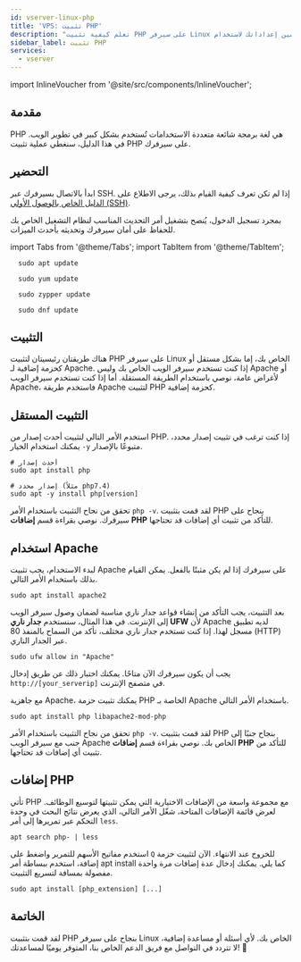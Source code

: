 ```yaml
---
id: vserver-linux-php
title: 'VPS: تثبيت PHP'
description: "تعلم كيفية تثبيت PHP على سيرفر Linux الخاص بك لتطوير الويب وتحسين إعداداتك لاستخدام Apache أو بشكل مستقل → تعلّم المزيد الآن"
sidebar_label: تثبيت PHP
services:
  - vserver
---
```


import InlineVoucher from '@site/src/components/InlineVoucher';

## مقدمة

PHP هي لغة برمجة شائعة متعددة الاستخدامات تُستخدم بشكل كبير في تطوير الويب. في هذا الدليل، سنغطي عملية تثبيت PHP على سيرفرك.

<InlineVoucher />

## التحضير

ابدأ بالاتصال بسيرفرك عبر SSH. إذا لم تكن تعرف كيفية القيام بذلك، يرجى الاطلاع على [الدليل الخاص بالوصول الأولي (SSH)](vserver-linux-ssh.md).

بمجرد تسجيل الدخول، يُنصح بتشغيل أمر التحديث المناسب لنظام التشغيل الخاص بك للحفاظ على أمان سيرفرك وتحديثه بأحدث الميزات.

import Tabs from '@theme/Tabs';
import TabItem from '@theme/TabItem';

<Tabs>
<TabItem value="ubuntu-debian" label="أوبونتو وديبيان" default>

```
  sudo apt update
```

</TabItem>
<TabItem value="centos" label="سينت أو إس">

```
  sudo yum update
```

</TabItem>
<TabItem value="opensuse" label="أوبن سوزي">

```
  sudo zypper update
```

</TabItem>
<TabItem value="fedora" label="فيدورا">

```
  sudo dnf update
```

</TabItem>
</Tabs>

## التثبيت

هناك طريقتان رئيسيتان لتثبيت PHP على سيرفر Linux الخاص بك، إما بشكل مستقل أو كحزمة إضافية لـ Apache. إذا كنت تستخدم سيرفر الويب الخاص بك وليس Apache أو لأغراض عامة، نوصي باستخدام الطريقة المستقلة. أما إذا كنت تستخدم سيرفر الويب Apache، فاستخدم طريقة Apache لتثبيت PHP كحزمة إضافية.

## التثبيت المستقل

استخدم الأمر التالي لتثبيت أحدث إصدار من PHP. إذا كنت ترغب في تثبيت إصدار محدد، يمكنك استخدام الخيار `-y` متبوعًا بالإصدار.
```
# أحدث إصدار
sudo apt install php

# إصدار محدد (مثلاً php7.4)
sudo apt -y install php[version]
```

تحقق من نجاح التثبيت باستخدام الأمر `php -v`. لقد قمت بتثبيت PHP بنجاح على سيرفرك. نوصي بقراءة قسم **إضافات PHP** للتأكد من تثبيت أي إضافات قد تحتاجها.

## استخدام Apache

لبدء الاستخدام، يجب تثبيت Apache على سيرفرك إذا لم يكن مثبتًا بالفعل. يمكن القيام بذلك باستخدام الأمر التالي.
```
sudo apt install apache2
```

بعد التثبيت، يجب التأكد من إنشاء قواعد جدار ناري مناسبة لضمان وصول سيرفر الويب إلى الإنترنت. في هذا المثال، سنستخدم **جدار ناري UFW** لأن Apache لديه تطبيق مسجل لهذا. إذا كنت تستخدم جدار ناري مختلف، تأكد من السماح بالمنفذ 80 (HTTP) عبر الجدار الناري.
```
sudo ufw allow in "Apache"
```

يجب أن يكون سيرفرك الآن متاحًا. يمكنك اختبار ذلك عن طريق إدخال `http://[your_serverip]` في متصفح الإنترنت.

مع جاهزية Apache، يمكنك تثبيت حزمة PHP الخاصة بـ Apache باستخدام الأمر التالي.
```
sudo apt install php libapache2-mod-php
```

تحقق من نجاح التثبيت باستخدام الأمر `php -v`. لقد قمت بتثبيت PHP بنجاح جنبًا إلى جنب مع سيرفر الويب Apache الخاص بك. نوصي بقراءة قسم **إضافات PHP** للتأكد من تثبيت أي إضافات قد تحتاجها.

## إضافات PHP

تأتي PHP مع مجموعة واسعة من الإضافات الاختيارية التي يمكن تثبيتها لتوسيع الوظائف. لعرض قائمة الإضافات المتاحة، شغّل الأمر التالي، الذي يعرض نتائج البحث في وحدة التحكم عبر تمريرها إلى أمر `less`.

```
apt search php- | less
```

استخدم مفاتيح الأسهم للتمرير واضغط على `Q` للخروج عند الانتهاء. الآن لتثبيت حزمة إضافة، استخدم ببساطة أمر apt install كما يلي. يمكنك إدخال عدة إضافات مرة واحدة مفصولة بمسافة لتسريع التثبيت.

```
sudo apt install [php_extension] [...]
```

## الخاتمة

لقد قمت بتثبيت PHP بنجاح على سيرفر Linux الخاص بك. لأي أسئلة أو مساعدة إضافية، لا تتردد في التواصل مع فريق الدعم الخاص بنا، المتوفر يوميًا لمساعدتك! 🙂

<InlineVoucher />